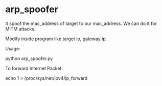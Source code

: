 # arp_spoofer
It spoof the mac_address of target to our mac_address. We can do it for MITM attacks.

Modify inside program like target ip, gateway ip.

Usage:

python arp_spoofer.py

To forward Internet Packet:

echo 1 > /proc/sys/net/ipv4/ip_forward


